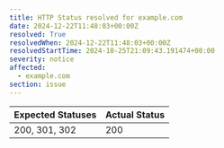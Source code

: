 ```yaml
---
title: HTTP Status resolved for example.com
date: 2024-12-22T11:48:03+00:00Z
resolved: True
resolvedWhen: 2024-12-22T11:48:03+00:00Z
resolvedStartTime: 2024-10-25T21:09:43.191474+00:00
severity: notice
affected:
  - example.com
section: issue
---
```


| Expected Statuses | Actual Status  |
|-------------------|----------------|
| 200, 301, 302 | 200 |
